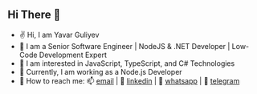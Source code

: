 ## Hi There :wave:

- :v: Hi, I am Yavar Guliyev
- :palm_tree: I am a Senior Software Engineer | NodeJS & .NET Developer | Low-Code Development Expert
- :eyes: I am interested in JavaScript, TypeScript, and C# Technologies
- :office: Currently, I am working as a Node.js Developer
- :iphone: How to reach me: :mailbox: [email](guliyev.yavar@gmail.com) | :link: [linkedin](https://www.linkedin.com/in/yavarguliyev10/) | :link: [whatsapp](https://wa.me/36702023270) | :link: [telegram](https://t.me/@yavarguliyev)
